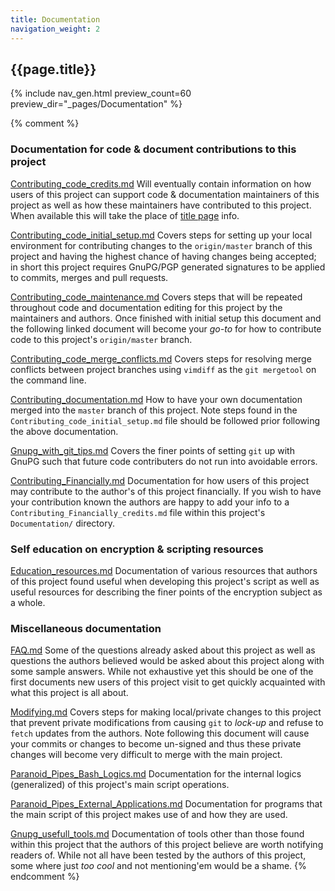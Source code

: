 ```yaml
---
title: Documentation
navigation_weight: 2
---
```


<h2>{{page.title}}</h2>

{% include nav_gen.html preview_count=60 preview_dir="_pages/Documentation" %}

{% comment %}
### Documentation for code & document contributions to this project

[Contributing_code_credits.md](Contributing_code_credits.md)
 Will eventually contain information on how users of this project can support
 code & documentation maintainers of this project as well as how these
 maintainers have contributed to this project. When available this will take
 the place of [title page](Contributing_Financially.md) info.

[Contributing_code_initial_setup.md](Contributing_code_initial_setup.md)
 Covers steps for setting up your local environment for contributing changes to
 the `origin/master` branch of this project and having the highest chance of
 having changes being accepted; in short this project requires GnuPG/PGP
 generated signatures to be applied to commits, merges and pull requests.

[Contributing_code_maintenance.md](Contributing_code_maintenance.md)
 Covers steps that will be repeated throughout code and documentation editing
 for this project by the maintainers and authors. Once finished with initial
 setup this document and the following linked document will become your *go-to*
 for how to contribute code to this project's `origin/master` branch.

[Contributing_code_merge_conflicts.md](Contributing_code_merge_conflicts.md)
 Covers steps for resolving merge conflicts between project branches using
 `vimdiff` as the `git mergetool` on the command line.

[Contributing_documentation.md](Contributing_documentation.md)
 How to have your own documentation merged into the `master` branch of this
 project. Note steps found in the `Contributing_code_initial_setup.md` file
 should be followed prior following the above documentation.

[Gnupg_with_git_tips.md](Gnupg_with_git_tips.md)
 Covers the finer points of setting `git` up with GnuPG such that future code
 contributers do not run into avoidable errors.

[Contributing_Financially.md](Contributing_Financially.md)
 Documentation for how users of this project may contribute to the author's
 of this project financially. If you wish to have your contribution known the
 authors are happy to add your info to a `Contributing_Financially_credits.md`
 file within this project's `Documentation/` directory.

### Self education on encryption & scripting resources

[Education_resources.md](Education_resources.md)
 Documentation of various resources that authors of this project found useful
 when developing this project's script as well as useful resources for describing
 the finer points of the encryption subject as a whole.

### Miscellaneous documentation

[FAQ.md](FAQ.md)
 Some of the questions already asked about this project as well as questions the
 authors believed would be asked about this project along with some sample
 answers. While not exhaustive yet this should be one of the first documents new
 users of this project visit to get quickly acquainted with what this project is
 all about.

[Modifying.md](Modifying.md)
 Covers steps for making local/private changes to this project that prevent
 private modifications from causing `git` to *lock-up* and refuse to `fetch`
 updates from the authors. Note following this document will cause your commits
 or changes to become un-signed and thus these private changes will become very
 difficult to merge with the main project.

[Paranoid_Pipes_Bash_Logics.md](Paranoid_Pipes_Bash_Logics.md)
 Documentation for the internal logics (generalized) of this project's main
 script operations.

[Paranoid_Pipes_External_Applications.md](Paranoid_Pipes_External_Applications.md)
 Documentation for programs that the main script of this project makes use of
 and how they are used.

[Gnupg_usefull_tools.md](Gnupg_usefull_tools.md)
 Documentation of tools other than those found within this project that the
 authors of this project believe are worth notifying readers of. While not all
 have been tested by the authors of this project, some where just *too cool* and
 not mentioning'em would be a shame.
{% endcomment %}
